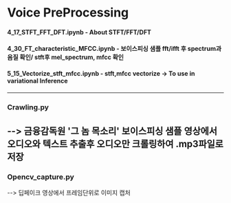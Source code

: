 # Voice PreProcessing

#### 4_17_STFT_FFT_DFT.ipynb - About STFT/FFT/DFT
#### 4_30_FT_characteristic_MFCC.ipynb - 보이스피싱 샘플 fft/ifft 후 spectrum과 음질 확인/ stft후 mel_spectrum, mfcc 확인 
#### 5_15_Vectorize_stft_mfcc.ipynb - stft,mfcc vectorize -> To use in variational Inference
-------------------------------------------------------------------------------------------------------------------------------

### Crawling.py
--> 금융감독원 '그 놈 목소리' 보이스피싱 샘플 영상에서 오디오와 텍스트 추출후 오디오만 크롤링하여 .mp3파일로 저장
-------------------------------------------------------------------------------------------------------------------------------

### Opencv_capture.py
--> 딥페이크 영상에서 프레임단위로 이미지 캡처

